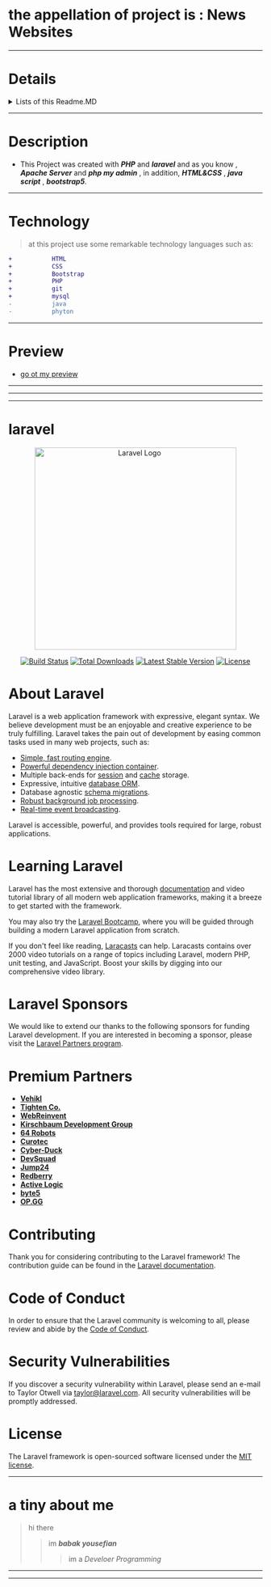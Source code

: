 # the appellation of project is : News Websites

---

# Details

<details>
<summary>Lists of this Readme.MD</summary>
<ul>
<li>1. Go to Description: <a href="#Description">Description</a></li>
</ul>
<ul><li>2. Go to Technology: <a href="#Technology">Technology</a></li></ul>
<ul>
<li>
3. Go to Preview: <a href="#Preview">Preview</a></li>
</ul>
<ul>
<li>
<Details><summary>4. laravel</summary>
<ul>
<li>4-1. Go to frontpage Laravel: <a href="#laravel">laravel</a>
</li>
</ul>
<ul>
<li>4-2. Go to About Laravel: <a href="#About Laravel">About Laravel</a>
</li>
</ul>
<ul>
<li>4-3. Go to Learning Laravel: <a href="#Learning Laravel">Learning Laravel</a>
</li>
</ul>
<ul>
<li>4-4. Go ot Laravel Sponsors: <a href="#Laravel Sponsors">Laravel Sponsors</a>
</li>
</ul>
<ul>
<li>4-5. Go to Premium Partners: <a href="#Premium Partners">Premium Partners</a>
</li>
</ul>
<ul>
<li>4-6. Go to Contributing: <a href="#Contributing">Contributing</a>
</li>
</ul>
<ul>
<li>4-7. Go to Code of Conduct: <a href="#Code of Conduct">Code of Conduct</a>
</li>
</ul>
<ul>
<li>4-8. Go to Security Vulnerabilities: <a href="#Security Vulnerabilities">Security Vulnerabilities</a>
</li>
</ul>
<ul>
<li>4-9. Go to License: <a href="#License">License</a>
</li>
</ul>
</Details>
</li>
</ul>
<ul><li>5. Go to a tiny about me: <a href="#a tiny about me">a tiny about me</a>
</li>
</ul>
</details>

---


## <h1 id="Description">Description</h1>

- This Project was created with ___PHP___ and ___laravel___
and as you know , ___Apache Server___ and ___php my admin___ , in addition, ___HTML&CSS___ , ___java script___ , ___bootstrap5___.

---

## <h1 id="Technology">Technology</h1>

>at this project use some remarkable technology languages such as: 
```diff
+           HTML
+           CSS
+           Bootstrap
+           PHP
+           git
+           mysql
-           java
-           phyton
```

---

## <h1 id="Preview">Preview</h1>

- [go ot my preview](https://news-websites-babak.netlify.app/)

---



---
---

# <h1 id="laravel">laravel</h1>
<p align="center"><a href="https://laravel.com" target="_blank"><img src="https://raw.githubusercontent.com/laravel/art/master/logo-lockup/5%20SVG/2%20CMYK/1%20Full%20Color/laravel-logolockup-cmyk-red.svg" width="400" alt="Laravel Logo"></a></p>

<p align="center">
<a href="https://github.com/laravel/framework/actions"><img src="https://github.com/laravel/framework/workflows/tests/badge.svg" alt="Build Status"></a>
<a href="https://packagist.org/packages/laravel/framework"><img src="https://img.shields.io/packagist/dt/laravel/framework" alt="Total Downloads"></a>
<a href="https://packagist.org/packages/laravel/framework"><img src="https://img.shields.io/packagist/v/laravel/framework" alt="Latest Stable Version"></a>
<a href="https://packagist.org/packages/laravel/framework"><img src="https://img.shields.io/packagist/l/laravel/framework" alt="License"></a>
</p>

## <h1 id="About Laravel">About Laravel</h1>

Laravel is a web application framework with expressive, elegant syntax. We believe development must be an enjoyable and creative experience to be truly fulfilling. Laravel takes the pain out of development by easing common tasks used in many web projects, such as:

- [Simple, fast routing engine](https://laravel.com/docs/routing).
- [Powerful dependency injection container](https://laravel.com/docs/container).
- Multiple back-ends for [session](https://laravel.com/docs/session) and [cache](https://laravel.com/docs/cache) storage.
- Expressive, intuitive [database ORM](https://laravel.com/docs/eloquent).
- Database agnostic [schema migrations](https://laravel.com/docs/migrations).
- [Robust background job processing](https://laravel.com/docs/queues).
- [Real-time event broadcasting](https://laravel.com/docs/broadcasting).

Laravel is accessible, powerful, and provides tools required for large, robust applications.

## <h1 id="Learning Laravel">Learning Laravel</h1>

Laravel has the most extensive and thorough [documentation](https://laravel.com/docs) and video tutorial library of all modern web application frameworks, making it a breeze to get started with the framework.

You may also try the [Laravel Bootcamp](https://bootcamp.laravel.com), where you will be guided through building a modern Laravel application from scratch.

If you don't feel like reading, [Laracasts](https://laracasts.com) can help. Laracasts contains over 2000 video tutorials on a range of topics including Laravel, modern PHP, unit testing, and JavaScript. Boost your skills by digging into our comprehensive video library.

## <h1 id="Laravel Sponsors">Laravel Sponsors</h1>

We would like to extend our thanks to the following sponsors for funding Laravel development. If you are interested in becoming a sponsor, please visit the [Laravel Partners program](https://partners.laravel.com).

### <h1 id="Premium Partners">Premium Partners</h1>

- **[Vehikl](https://vehikl.com/)**
- **[Tighten Co.](https://tighten.co)**
- **[WebReinvent](https://webreinvent.com/)**
- **[Kirschbaum Development Group](https://kirschbaumdevelopment.com)**
- **[64 Robots](https://64robots.com)**
- **[Curotec](https://www.curotec.com/services/technologies/laravel/)**
- **[Cyber-Duck](https://cyber-duck.co.uk)**
- **[DevSquad](https://devsquad.com/hire-laravel-developers)**
- **[Jump24](https://jump24.co.uk)**
- **[Redberry](https://redberry.international/laravel/)**
- **[Active Logic](https://activelogic.com)**
- **[byte5](https://byte5.de)**
- **[OP.GG](https://op.gg)**

## <h1 id="Contributing">Contributing</h1>

Thank you for considering contributing to the Laravel framework! The contribution guide can be found in the [Laravel documentation](https://laravel.com/docs/contributions).

## <h1 id="Code of Conduct">Code of Conduct</h1>

In order to ensure that the Laravel community is welcoming to all, please review and abide by the [Code of Conduct](https://laravel.com/docs/contributions#code-of-conduct).

## <h1 id="Security Vulnerabilities">Security Vulnerabilities</h1>

If you discover a security vulnerability within Laravel, please send an e-mail to Taylor Otwell via [taylor@laravel.com](mailto:taylor@laravel.com). All security vulnerabilities will be promptly addressed.

## <h1 id="License">License</h1>

The Laravel framework is open-sourced software licensed under the [MIT license](https://opensource.org/licenses/MIT).

 ---

# <h1 id="a tiny about me">a tiny about me</h1>
 >hi there
 >> im ***babak yousefian***
 >>> im a _Develoer Programming_

 ---
 ---
